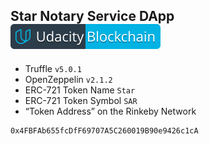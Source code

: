 ## Star Notary Service DApp [![Udacity - Blockchain Developer Nanodegree](../blockchain.svg)](https://www.udacity.com/blockchain)

- Truffle `v5.0.1`
- OpenZeppelin `v2.1.2`
- ERC-721 Token Name `Star`
- ERC-721 Token Symbol `SAR`
- “Token Address” on the Rinkeby Network
```
0x4FBFAb655fcDfF69707A5C260019B90e9426c1cA
```
